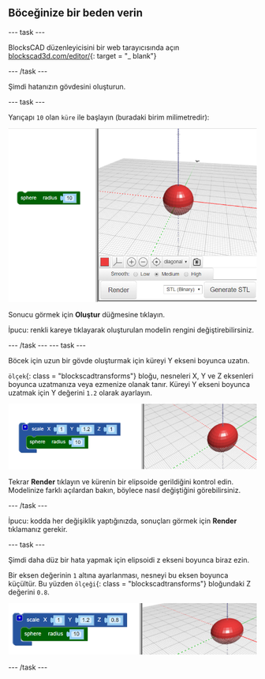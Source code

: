 ## Böceğinize bir beden verin

--- task ---

BlocksCAD düzenleyicisini bir web tarayıcısında açın [blockscad3d.com/editor/](https://www.blockscad3d.com/editor/){: target = "_ blank"}

--- /task ---

Şimdi hatanızın gövdesini oluşturun.

--- task ---

Yarıçapı `10` olan `küre` ile başlayın (buradaki birim milimetredir):

![ekran görüntüsü](images/bug-body-sphere.png)

Sonucu görmek için **Oluştur** düğmesine tıklayın.

İpucu: renkli kareye tıklayarak oluşturulan modelin rengini değiştirebilirsiniz.

--- /task --- --- task ---

Böcek için uzun bir gövde oluşturmak için küreyi Y ekseni boyunca uzatın.

`ölçek`{: class = "blockscadtransforms"} bloğu, nesneleri X, Y ve Z eksenleri boyunca uzatmanıza veya ezmenize olanak tanır. Küreyi Y ekseni boyunca uzatmak için Y değerini `1.2` olarak ayarlayın.

![ekran görüntüsü](images/bug-body-y.png)

Tekrar **Render** tıklayın ve kürenin bir elipsoide gerildiğini kontrol edin. Modelinize farklı açılardan bakın, böylece nasıl değiştiğini görebilirsiniz.

--- /task ---

İpucu: kodda her değişiklik yaptığınızda, sonuçları görmek için **Render** tıklamanız gerekir.

--- task ---

Şimdi daha düz bir hata yapmak için elipsoidi z ekseni boyunca biraz ezin.

Bir eksen değerinin `1` altına ayarlanması, nesneyi bu eksen boyunca küçültür. Bu yüzden `ölçeği`{: class = "blockscadtransforms"} bloğundaki Z değerini `0.8`.

![ekran görüntüsü](images/bug-body-z.png)

--- /task ---




